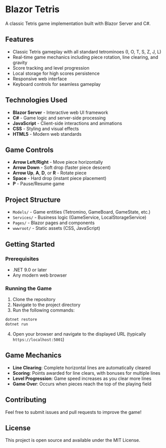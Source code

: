 # Blazor Tetris

A classic Tetris game implementation built with Blazor Server and C#.

## Features

- Classic Tetris gameplay with all standard tetrominoes (I, O, T, S, Z, J, L)
- Real-time game mechanics including piece rotation, line clearing, and gravity
- Score tracking and level progression
- Local storage for high scores persistence
- Responsive web interface
- Keyboard controls for seamless gameplay

## Technologies Used

- **Blazor Server** - Interactive web UI framework
- **C#** - Game logic and server-side processing
- **JavaScript** - Client-side interactions and animations
- **CSS** - Styling and visual effects
- **HTML5** - Modern web standards

## Game Controls

- **Arrow Left/Right** - Move piece horizontally
- **Arrow Down** - Soft drop (faster piece descent)
- **Arrow Up**, **A**, **D**, or **R** - Rotate piece
- **Space** - Hard drop (instant piece placement)
- **P** - Pause/Resume game

## Project Structure

- `Models/` - Game entities (Tetromino, GameBoard, GameState, etc.)
- `Services/` - Business logic (GameService, LocalStorageService)
- `Pages/` - Blazor pages and components
- `wwwroot/` - Static assets (CSS, JavaScript)

## Getting Started

### Prerequisites

- .NET 9.0 or later
- Any modern web browser

### Running the Game

1. Clone the repository
2. Navigate to the project directory
3. Run the following commands:

```bash
dotnet restore
dotnet run
```

4. Open your browser and navigate to the displayed URL (typically `https://localhost:5001`)

## Game Mechanics

- **Line Clearing**: Complete horizontal lines are automatically cleared
- **Scoring**: Points awarded for line clears, with bonuses for multiple lines
- **Level Progression**: Game speed increases as you clear more lines
- **Game Over**: Occurs when pieces reach the top of the playing field

## Contributing

Feel free to submit issues and pull requests to improve the game!

## License

This project is open source and available under the MIT License.
